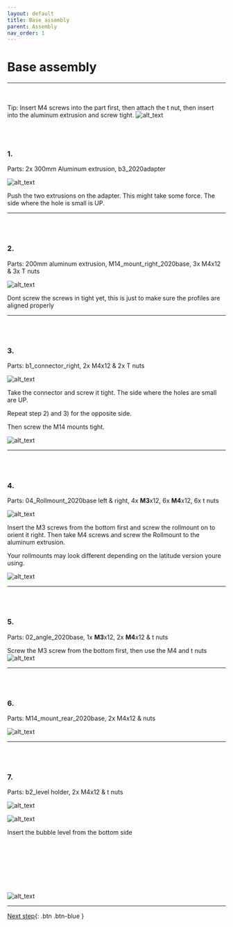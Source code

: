 ```yaml
---
layout: default
title: Base assembly
parent: Assembly
nav_order: 1
---
```


# Base assembly
---------------

<br/><br/>
Tip: Insert M4 screws into the part first, then attach the t nut, then insert into the aluminum extrusion and screw tight.
![alt_text](../parts_assembly/image5.png)

<br/><br/>
### 1.

Parts: 2x 300mm Aluminum extrusion, b3_2020adapter


![alt_text](../parts_assembly/image1.png)


Push the two extrusions on the adapter. This might take some force. The side where the hole is small is UP.

-------------------------------------------------------------------------------------

<br/><br/>
### 2.

Parts: 200mm aluminum extrusion, M14_mount_right_2020base, 3x M4x12 & 3x T nuts



![alt_text](../parts_assembly/image3.png)


Dont screw the screws in tight yet, this is just to make sure the profiles are aligned properly

-------------------------------------------------------------------------------------

<br/><br/>
### 3.

Parts: b1_connector_right, 2x M4x12 & 2x T nuts



![alt_text](../parts_assembly/image12.png )


Take the connector and screw it tight. The side where the holes are small are UP.

Repeat step 2) and 3) for the opposite side.

Then screw the M14 mounts tight. 



![alt_text](../parts_assembly/image4.png )

-------------------------------------------------------------------------------------

<br/><br/>
### 4.

Parts: 04_Rollmount_2020base left & right, 4x **M3**x12, 6x **M4**x12, 6x t nuts




![alt_text](../parts_assembly/image10.png )


Insert the M3 screws from the bottom first and screw the rollmount on to orient it right. Then take M4 screws and screw the Rollmount to the aluminum extrusion. 

Your rollmounts may look different depending on the latitude version youre using. 

![alt_text](../parts_assembly/image8.png )

-------------------------------------------------------------------------------------

<br/><br/>
### 5.

Parts: 02_angle_2020base, 1x **M3**x12, 2x **M4**x12 & t nuts

Screw the M3 screw from the bottom first, then use the M4 and t nuts
![alt_text](../parts_assembly/image7.png )

-------------------------------------------------------------------------------------

<br/><br/>
### 6.

Parts: M14_mount_rear_2020base, 2x M4x12 & nuts

![alt_text](../parts_assembly/image6.png )

-------------------------------------------------------------------------------------

<br/><br/>
### 7.

Parts: b2_level holder, 2x M4x12 & t nuts


![alt_text](../parts_assembly/image9.png )



![alt_text](../parts_assembly/image2.png )


Insert the bubble level from the bottom side


<br/><br/>
<br/><br/>
<br/><br/>

![alt_text](../parts_assembly/image11.png )


-------------------------------------------------------------------------------------


[Next step](../ring_assembly){: .btn .btn-blue } 

